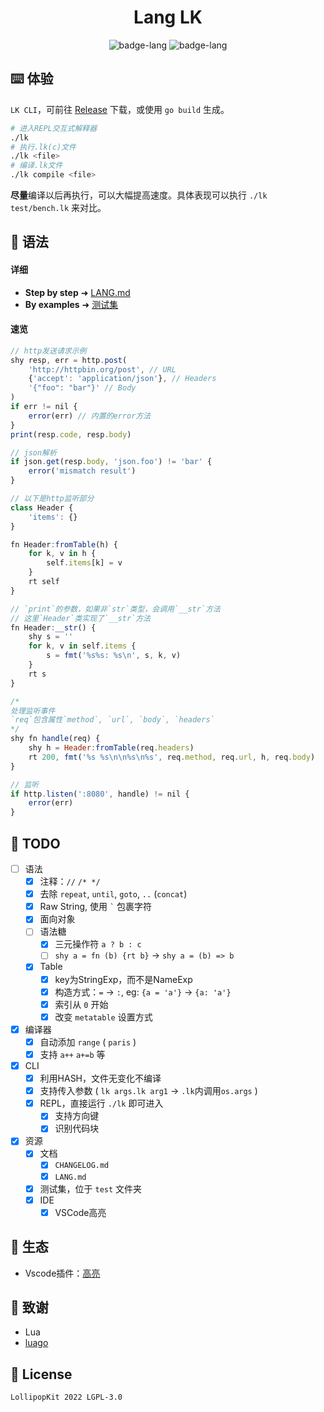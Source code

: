 <h1 align="center">Lang LK</h1>

<p align="center">
    <img alt="badge-lang" src="https://badgen.net/badge/Lang/LK/cyan">
    <img alt="badge-lang" src="https://badgen.net/badge/Go/1.19/purple">
</p>



## ⌨️ 体验
`LK CLI`，可前往 [Release](https://github.com/LollipopKit/lang-lk/releases) 下载，或使用 `go build` 生成。

```bash
# 进入REPL交互式解释器
./lk
# 执行.lk(c)文件
./lk <file>
# 编译.lk文件
./lk compile <file>
```
**尽量**编译以后再执行，可以大幅提高速度。具体表现可以执行 `./lk test/bench.lk` 来对比。

## 📄 语法
#### 详细
- **Step by step** ➜ [LANG.md](LANG.md)
- **By examples** ➜ [测试集](test)

#### 速览
```js
// http发送请求示例
shy resp, err = http.post(
    'http://httpbin.org/post', // URL
    {'accept': 'application/json'}, // Headers
    '{"foo": "bar"}' // Body
)
if err != nil {
    error(err) // 内置的error方法
}
print(resp.code, resp.body)

// json解析
if json.get(resp.body, 'json.foo') != 'bar' {
    error('mismatch result')
}

// 以下是http监听部分
class Header {
    'items': {}
}

fn Header:fromTable(h) {
    for k, v in h {
        self.items[k] = v
    }
    rt self
}

// `print`的参数，如果非`str`类型，会调用`__str`方法
// 这里`Header`类实现了`__str`方法
fn Header:__str() {
    shy s = ''
    for k, v in self.items {
        s = fmt('%s%s: %s\n', s, k, v)
    }
    rt s
}

/*
处理监听事件
`req`包含属性`method`, `url`, `body`, `headers`
*/
shy fn handle(req) {
    shy h = Header:fromTable(req.headers)
    rt 200, fmt('%s %s\n\n%s\n%s', req.method, req.url, h, req.body)
}

// 监听
if http.listen(':8080', handle) != nil {
    error(err)
}
```

## 🔖 TODO
- [ ] 语法
  - [x] 注释：`//` `/* */`
  - [x] 去除 `repeat`, `until`, `goto`, `..` (`concat`)
  - [x] Raw String, 使用 ``` ` ``` 包裹字符
  - [x] 面向对象
  - [ ] 语法糖
    - [x] 三元操作符 `a ? b : c`
    - [ ] `shy a = fn (b) {rt b}` -> `shy a = (b) => b`
  - [x] Table
    - [x] key为StringExp，而不是NameExp
    - [x] 构造方式：`=` -> `:`, eg: `{a = 'a'}` -> `{a: 'a'}`
    - [x] 索引从 `0` 开始
    - [x] 改变 `metatable` 设置方式
- [x] 编译器
  - [x] 自动添加 `range` ( `paris` )
  - [x] 支持 `a++` `a+=b` 等
- [x] CLI
  - [x] 利用HASH，文件无变化不编译
  - [x] 支持传入参数 ( `lk args.lk arg1` -> `.lk`内调用`os.args` )
  - [x] REPL，直接运行 `./lk` 即可进入
    - [x] 支持方向键
    - [x] 识别代码块
- [x] 资源
    - [x] 文档
      - [x] `CHANGELOG.md`
      - [x] `LANG.md` 
    - [x] 测试集，位于 `test` 文件夹
    - [x] IDE
      - [x] VSCode高亮  

## 🌳 生态
- Vscode插件：[高亮](https://git.lolli.tech/lollipopkit/vscode-lang-lk-highlight)

## 💌 致谢
- Lua
- [luago](https://github.com/zxh0/luago-book)

## 📝 License
`LollipopKit 2022 LGPL-3.0`